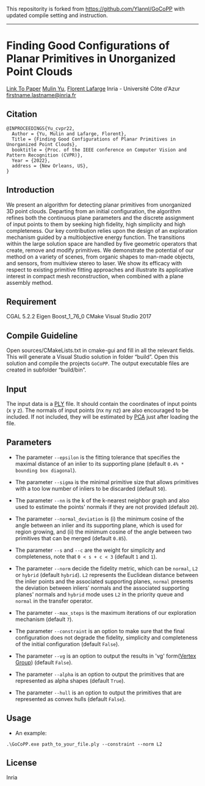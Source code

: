 This repositority is forked from https://github.com/Ylannl/GoCoPP with updated compile setting and instruction.

---

# Finding Good Configurations of Planar Primitives in Unorganized Point Clouds
[Link To Paper](https://hal.inria.fr/hal-03621896)
[Mulin Yu](http://www-sop.inria.fr/members/Mulin.Yu/), [Florent Lafarge](http://www-sop.inria.fr/members/Florent.Lafarge/) 
Inria - Université Côte d'Azur
firstname.lastname@inria.fr

## Citation

```
@INPROCEEDINGS{Yu_cvpr22,
  Author = {Yu, Mulin and Lafarge, Florent},
  Title = {Finding Good Configurations of Planar Primitives in Unorganized Point Clouds},
  booktitle = {Proc. of the IEEE conference on Computer Vision and Pattern Recognition (CVPR)},
  Year = {2022},
  address = {New Orleans, US},
}
```

## Introduction

We present an algorithm for detecting planar primitives from unorganized 3D point clouds. Departing from an initial configuration, the algorithm refines both the continuous plane parameters and the discrete assignment of input points to them by seeking high fidelity, high simplicity and high completeness. Our key contribution relies upon the design of an exploration mechanism guided by a multiobjective energy function. The transitions within the large solution space are handled by five geometric operators that create, remove and modify primitives. We demonstrate the potential of our method on a variety of scenes, from organic shapes to man-made objects, and sensors, from multiview stereo to laser. We show its efficacy with respect to existing primitive fitting approaches and illustrate its applicative interest in compact mesh reconstruction, when combined with a plane assembly method.


## Requirement

CGAL 5.2.2
Eigen
Boost_1_76_0
CMake
Visual Studio 2017

## Compile Guideline

Open sources/CMakeLists.txt in cmake-gui and fill in all the relevant fields. This will generate a Visual Studio solution in folder “build”. Open this solution and compile the projects `GoCoPP`. The output executable files are created in subfolder “build/bin”.


## Input

The input data is a [PLY](https://en.wikipedia.org/wiki/PLY_(file_format)) file. It should contain the coordinates of input points (x y z). The normals of input points (nx ny nz) are also encouraged to be included. If not included, they will be estimated by [PCA](https://doc.cgal.org/5.2.4/Point_set_processing_3/index.html) just after loading the file.

## Parameters



- The parameter `--epsilon` is the fitting tolerance that specifies the maximal distance of an inlier to its supporting plane (default `0.4% * bounding box diagonal`).

- The parameter `--sigma` is the minimal primitive size that allows primitives with a too low number of inliers to be discarded (default `50`).

- The parameter `--nn` is the k of the k-nearest neighbor graph and also used to estimate the points' normals if they are not provided (default `20`).

- The parameter `--normal_deviation` is (i) the minimum cosine of the angle between an inlier and its supporting plane, which is used for region growing, and (ii) the minimum cosine of the angle between two primitives that can be merged (default `0.85`).

- The parameter `--s` and `--c` are the weight for simplicity and completeness, note that `0 < s + c < 3` (default `1` and `1`).

- The parameter `--norm` decide the fidelity metric, which can be `normal`, `L2` or `hybrid` (default `hybrid`). `L2` represents the Euclidean distance between the inlier points and the associated supporting planes, `normal` presents the deviation between inliers' normals and the associated supporting planes' normals and `hybrid` mode uses `L2` in the priority queue and `normal` in the transfer operator.

- The parameter `--max_steps` is the maximum iterations of our exploration mechanism (default `7`).

- The parameter `--constraint` is an option to make sure that the final configuration does not degrade the fidelity, simplicity and completeness of the initial configuration (default `False`). 

- The parameter `--vg` is an option to output the results in 'vg' form([Vertex Group](https://github.com/LiangliangNan/PolyFit/blob/main/ReadMe-data.md)) (default `False`). 

- The parameter `--alpha` is an option to output the primitives that are represented as alpha shapes (default `True`). 

- The parameter `--hull` is an option to output the primitives that are represented as convex hulls (default `False`). 

## Usage

- An example:
```
.\GoCoPP.exe path_to_your_file.ply --constraint --norm L2
```


## License

Inria



